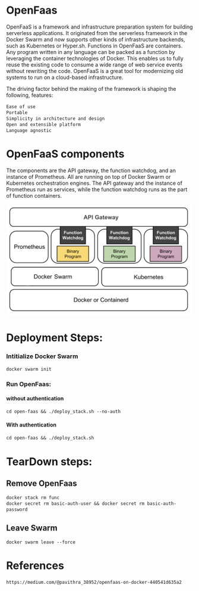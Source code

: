 # OpenFaas

OpenFaaS is a framework and infrastructure preparation system for building serverless applications. It originated from the serverless framework in the Docker Swarm and now supports other kinds of infrastructure backends, such as Kubernetes or Hyper.sh. Functions in OpenFaaS are containers. Any program written in any language can be packed as a function by leveraging the container technologies of Docker. This enables us to fully reuse the existing code to consume a wide range of web service events without rewriting the code. OpenFaaS is a great tool for modernizing old systems to run on a cloud-based infrastructure.

The driving factor behind the making of the framework is shaping the following, features:

    Ease of use
    Portable
    Simplicity in architecture and design
    Open and extensible platform
    Language agnostic
    
    
# OpenFaaS components

The components are the API gateway, the function watchdog, and an instance of Prometheus. All are running on top of Docker Swarm or Kubernetes orchestration engines. The API gateway and the instance of Prometheus run as services, while the function watchdog runs as the part of function containers.

![alt text](https://github.com/dipsscor/OpenFaas-Serverless-Framework/blob/master/screenshots/architecture.png)


# Deployment Steps:

### Intitialize Docker Swarm
    docker swarm init

### Run OpenFaas:

#### without authentication 
    cd open-faas && ./deploy_stack.sh --no-auth
    
#### With authentication 
    cd open-faas && ./deploy_stack.sh
    
    
    
# TearDown steps:

## Remove OpenFaas

    docker stack rm func
    docker secret rm basic-auth-user && docker secret rm basic-auth-password
    
## Leave Swarm

    docker swarm leave --force
    

# References

    https://medium.com/@pavithra_38952/openfaas-on-docker-440541d635a2
